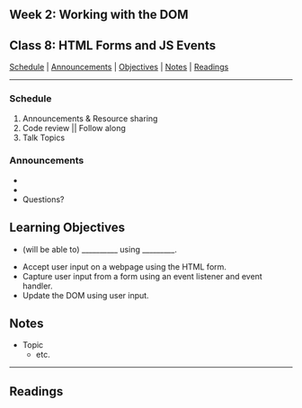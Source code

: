 ## **Week 2: Working with the DOM**
## Class 8: HTML Forms and JS Events

[Schedule](#schedule) | [Announcements](#announcements) | [Objectives](#learning-objectives) | [Notes](#notes) | [Readings](#readings)


<hr></hr>

### Schedule
1. Announcements & Resource sharing
1. Code review || Follow along 
1. Talk Topics

### Announcements
* 
*
* Questions?

## Learning Objectives
* (will be able to) __________ using _________.
- Accept user input on a webpage using the HTML form.
- Capture user input from a form using an event listener and event handler.
- Update the DOM using user input.

## Notes
* Topic
    * etc.

<hr></hr>

## Readings
